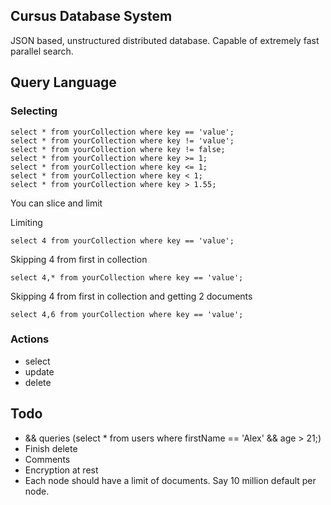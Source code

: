 ## Cursus Database System
JSON based, unstructured distributed database.  Capable of extremely fast parallel search.

## Query Language
### Selecting
```
select * from yourCollection where key == 'value';
select * from yourCollection where key != 'value';
select * from yourCollection where key != false;
select * from yourCollection where key >= 1;
select * from yourCollection where key <= 1;
select * from yourCollection where key < 1;
select * from yourCollection where key > 1.55;

```

You can slice and limit

Limiting
``` 
select 4 from yourCollection where key == 'value';
```

Skipping 4 from first in collection
``` 
select 4,* from yourCollection where key == 'value';
```

Skipping 4 from first in collection and getting 2 documents
``` 
select 4,6 from yourCollection where key == 'value';
```

### Actions
- select
- update
- delete

## Todo
- && queries (select * from users where firstName == 'Alex' && age > 21;)
- Finish delete
- Comments
- Encryption at rest
- Each node should have a limit of documents. Say 10 million default per node.